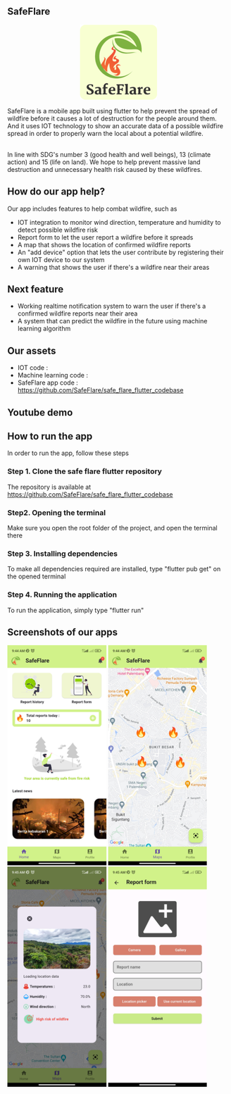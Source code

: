 ## SafeFlare
<p align="center">
  <img src="https://raw.githubusercontent.com/SafeFlare/.github/main/SafeFlare.png" />
</p>
SafeFlare is a mobile app built using flutter to help prevent the spread of wildfire before it causes a lot of destruction for the people around them. And it uses IOT technology to show an accurate data of a possible wildfire spread in order to properly warn the local about a potential wildfire.<br><br>

In line with SDG's number 3 (good health and well beings), 13 (climate action) and 15 (life on land). We hope to help prevent massive land destruction and unnecessary health risk caused by these wildfires.

## How do our app help?
Our app includes features to help combat wildfire, such as
- IOT integration to monitor wind direction, temperature and humidity to detect possible wildfire risk
- Report form to let the user report a wildfire before it spreads
- A map that shows the location of confirmed wildfire reports
- An "add device" option that lets the user contribute by registering their own IOT device to our system
- A warning that shows the user if there's a wildfire near their areas

## Next feature
- Working realtime notification system to warn the user if there's a confirmed wildfire reports near their area
- A system that can predict the wildfire in the future using machine learning algorithm

## Our assets
- IOT code :
- Machine learning code : 
- SafeFlare app code : https://github.com/SafeFlare/safe_flare_flutter_codebase

## Youtube demo

## How to run the app
In order to run the app, follow these steps

### Step 1. Clone the safe flare flutter repository
The repository is available at https://github.com/SafeFlare/safe_flare_flutter_codebase

### Step2. Opening the terminal
Make sure you open the root folder of the project, and open the terminal there

### Step 3. Installing dependencies
To make all dependencies required are installed, type "flutter pub get" on the opened terminal

### Step 4. Running the application
To run the application, simply type "flutter run"

## Screenshots of our apps
<img src="https://raw.githubusercontent.com/SafeFlare/.github/main/Screenshot_2024-02-25-09-44-48-470_com.example.safe_flare.jpg" height="500" />
<img src="https://raw.githubusercontent.com/SafeFlare/.github/main/Screenshot_2024-02-25-09-44-56-981_com.example.safe_flare.jpg" height="500" />
<img src="https://raw.githubusercontent.com/SafeFlare/.github/main/Screenshot_2024-02-25-09-45-03-172_com.example.safe_flare.jpg" height="500" />
<img src="https://raw.githubusercontent.com/SafeFlare/.github/main/Screenshot_2024-02-25-09-45-10-032_com.example.safe_flare.jpg" height="500" />

